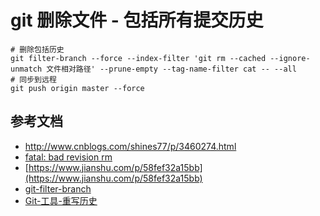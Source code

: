 # git 删除文件 - 包括所有提交历史
```
# 删除包括历史
git filter-branch --force --index-filter 'git rm --cached --ignore-unmatch 文件相对路径' --prune-empty --tag-name-filter cat -- --all
# 同步到远程
git push origin master --force
```

## 参考文档
- http://www.cnblogs.com/shines77/p/3460274.html
- [fatal: bad revision rm](https://mfreidge.wordpress.com/2016/04/25/bad-revision-rm-error-when-using-git-filter-branch-index-filter-if-called-from-batch-file/)
- [https://www.jianshu.com/p/58fef32a15bb](https://www.jianshu.com/p/58fef32a15bb)
- [git-filter-branch](https://git-scm.com/docs/git-filter-branch)
- [Git-工具-重写历史](https://git-scm.com/book/zh/v2/Git-%E5%B7%A5%E5%85%B7-%E9%87%8D%E5%86%99%E5%8E%86%E5%8F%B2)
